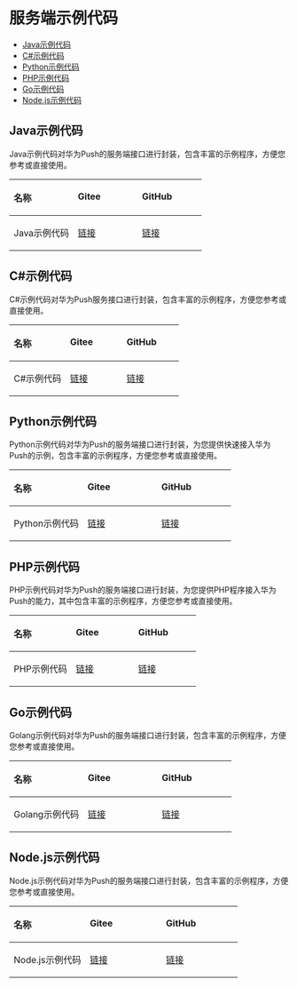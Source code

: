 # 服务端示例代码<a name="ZH-CN_TOPIC_0000001099002678"></a>

-   [Java示例代码](#section181883158552)
-   [C\#示例代码](#section829216462329)
-   [Python示例代码](#section17533950333)
-   [PHP示例代码](#section4812129593)
-   [Go示例代码](#section522312145411)
-   [Node.js示例代码](#section4205103053517)

## Java示例代码<a name="section181883158552"></a>

Java示例代码对华为Push的服务端接口进行封装，包含丰富的示例程序，方便您参考或直接使用。

<a name="table45971026165118"></a>
<table><thead align="left"><tr id="row125981226195113"><th class="cellrowborder" valign="top" width="33.33%" id="mcps1.1.4.1.1"><p id="p94201732105110"><a name="p94201732105110"></a><a name="p94201732105110"></a>名称</p>
</th>
<th class="cellrowborder" valign="top" width="33.33%" id="mcps1.1.4.1.2"><p id="p1597321114104"><a name="p1597321114104"></a><a name="p1597321114104"></a><strong id="b4746198142911"><a name="b4746198142911"></a><a name="b4746198142911"></a>Gitee</strong></p>
</th>
<th class="cellrowborder" valign="top" width="33.339999999999996%" id="mcps1.1.4.1.3"><p id="p442083285114"><a name="p442083285114"></a><a name="p442083285114"></a>GitHub</p>
</th>
</tr>
</thead>
<tbody><tr id="row135986261514"><td class="cellrowborder" valign="top" width="33.33%" headers="mcps1.1.4.1.1 "><p id="p25981726165110"><a name="p25981726165110"></a><a name="p25981726165110"></a>Java示例代码</p>
</td>
<td class="cellrowborder" valign="top" width="33.33%" headers="mcps1.1.4.1.2 "><p id="p663119236312"><a name="p663119236312"></a><a name="p663119236312"></a><a href="https://gitee.com/hms-core/hms-push-serverdemo-java" target="_blank" rel="noopener noreferrer">链接</a></p>
</td>
<td class="cellrowborder" valign="top" width="33.339999999999996%" headers="mcps1.1.4.1.3 "><p id="p142051852212"><a name="p142051852212"></a><a name="p142051852212"></a><a href="https://github.com/HMS-Core/hms-push-serverdemo-java" target="_blank" rel="noopener noreferrer">链接</a></p>
</td>
</tr>
</tbody>
</table>

## C\#示例代码<a name="section829216462329"></a>

C\#示例代码对华为Push服务接口进行封装，包含丰富的示例程序，方便您参考或直接使用。

<a name="table1729264614328"></a>
<table><thead align="left"><tr id="row1292164617324"><th class="cellrowborder" valign="top" width="33.33%" id="mcps1.1.4.1.1"><p id="p7292144613325"><a name="p7292144613325"></a><a name="p7292144613325"></a>名称</p>
</th>
<th class="cellrowborder" valign="top" width="33.33%" id="mcps1.1.4.1.2"><p id="p329354683212"><a name="p329354683212"></a><a name="p329354683212"></a><strong id="b1290513343715"><a name="b1290513343715"></a><a name="b1290513343715"></a>Gitee</strong></p>
</th>
<th class="cellrowborder" valign="top" width="33.339999999999996%" id="mcps1.1.4.1.3"><p id="p4293846113211"><a name="p4293846113211"></a><a name="p4293846113211"></a>GitHub</p>
</th>
</tr>
</thead>
<tbody><tr id="row11293174693216"><td class="cellrowborder" valign="top" width="33.33%" headers="mcps1.1.4.1.1 "><p id="p1029313461325"><a name="p1029313461325"></a><a name="p1029313461325"></a>C#示例代码</p>
</td>
<td class="cellrowborder" valign="top" width="33.33%" headers="mcps1.1.4.1.2 "><p id="p3775165310399"><a name="p3775165310399"></a><a name="p3775165310399"></a><a href="https://gitee.com/hms-core/hms-push-serverdemo-csharp" target="_blank" rel="noopener noreferrer">链接</a></p>
</td>
<td class="cellrowborder" valign="top" width="33.339999999999996%" headers="mcps1.1.4.1.3 "><p id="p18293134616327"><a name="p18293134616327"></a><a name="p18293134616327"></a><a href="https://github.com/HMS-Core/hms-push-serverdemo-csharp" target="_blank" rel="noopener noreferrer">链接</a></p>
</td>
</tr>
</tbody>
</table>

## Python示例代码<a name="section17533950333"></a>

Python示例代码对华为Push的服务端接口进行封装，为您提供快速接入华为Push的示例，包含丰富的示例程序，方便您参考或直接使用。

<a name="table171708527327"></a>
<table><thead align="left"><tr id="row817075210328"><th class="cellrowborder" valign="top" width="33.33%" id="mcps1.1.4.1.1"><p id="p1017016521322"><a name="p1017016521322"></a><a name="p1017016521322"></a>名称</p>
</th>
<th class="cellrowborder" valign="top" width="33.33%" id="mcps1.1.4.1.2"><p id="p1317015253219"><a name="p1317015253219"></a><a name="p1317015253219"></a><strong id="b1514624483913"><a name="b1514624483913"></a><a name="b1514624483913"></a>Gitee</strong></p>
</th>
<th class="cellrowborder" valign="top" width="33.339999999999996%" id="mcps1.1.4.1.3"><p id="p917045263212"><a name="p917045263212"></a><a name="p917045263212"></a>GitHub</p>
</th>
</tr>
</thead>
<tbody><tr id="row1617075219324"><td class="cellrowborder" valign="top" width="33.33%" headers="mcps1.1.4.1.1 "><p id="p1217017527320"><a name="p1217017527320"></a><a name="p1217017527320"></a>Python示例代码</p>
</td>
<td class="cellrowborder" valign="top" width="33.33%" headers="mcps1.1.4.1.2 "><p id="p95978352615"><a name="p95978352615"></a><a name="p95978352615"></a><a href="https://gitee.com/hms-core/hms-push-serverdemo-python" target="_blank" rel="noopener noreferrer">链接</a></p>
</td>
<td class="cellrowborder" valign="top" width="33.339999999999996%" headers="mcps1.1.4.1.3 "><p id="p88865401065"><a name="p88865401065"></a><a name="p88865401065"></a><a href="https://github.com/HMS-Core/hms-push-serverdemo-python" target="_blank" rel="noopener noreferrer">链接</a></p>
</td>
</tr>
</tbody>
</table>

## PHP示例代码<a name="section4812129593"></a>

PHP示例代码对华为Push的服务端接口进行封装，为您提供PHP程序接入华为Push的能力，其中包含丰富的示例程序，方便您参考或直接使用。

<a name="table2094925723211"></a>
<table><thead align="left"><tr id="row794985743219"><th class="cellrowborder" valign="top" width="33.33%" id="mcps1.1.4.1.1"><p id="p39495578323"><a name="p39495578323"></a><a name="p39495578323"></a>名称</p>
</th>
<th class="cellrowborder" valign="top" width="33.33%" id="mcps1.1.4.1.2"><p id="p1194915743214"><a name="p1194915743214"></a><a name="p1194915743214"></a><strong id="b171747133914"><a name="b171747133914"></a><a name="b171747133914"></a>Gitee</strong></p>
</th>
<th class="cellrowborder" valign="top" width="33.339999999999996%" id="mcps1.1.4.1.3"><p id="p6949115718321"><a name="p6949115718321"></a><a name="p6949115718321"></a>GitHub</p>
</th>
</tr>
</thead>
<tbody><tr id="row79491257183215"><td class="cellrowborder" valign="top" width="33.33%" headers="mcps1.1.4.1.1 "><p id="p294910573321"><a name="p294910573321"></a><a name="p294910573321"></a>PHP示例代码</p>
</td>
<td class="cellrowborder" valign="top" width="33.33%" headers="mcps1.1.4.1.2 "><p id="p0782027280"><a name="p0782027280"></a><a name="p0782027280"></a><a href="https://gitee.com/hms-core/hms-push-serverdemo-php" target="_blank" rel="noopener noreferrer">链接</a></p>
</td>
<td class="cellrowborder" valign="top" width="33.339999999999996%" headers="mcps1.1.4.1.3 "><p id="p66225311783"><a name="p66225311783"></a><a name="p66225311783"></a><a href="https://github.com/HMS-Core/hms-push-serverdemo-php" target="_blank" rel="noopener noreferrer">链接</a></p>
</td>
</tr>
</tbody>
</table>

## Go示例代码<a name="section522312145411"></a>

Golang示例代码对华为Push的服务端接口进行封装，包含丰富的示例程序，方便您参考或直接使用。

<a name="table11868817193314"></a>
<table><thead align="left"><tr id="row28681717133310"><th class="cellrowborder" valign="top" width="33.33%" id="mcps1.1.4.1.1"><p id="p1886813171333"><a name="p1886813171333"></a><a name="p1886813171333"></a>名称</p>
</th>
<th class="cellrowborder" valign="top" width="33.33%" id="mcps1.1.4.1.2"><p id="p12868171783318"><a name="p12868171783318"></a><a name="p12868171783318"></a><strong id="b1356811491391"><a name="b1356811491391"></a><a name="b1356811491391"></a>Gitee</strong></p>
</th>
<th class="cellrowborder" valign="top" width="33.339999999999996%" id="mcps1.1.4.1.3"><p id="p38691317183314"><a name="p38691317183314"></a><a name="p38691317183314"></a>GitHub</p>
</th>
</tr>
</thead>
<tbody><tr id="row8869317123315"><td class="cellrowborder" valign="top" width="33.33%" headers="mcps1.1.4.1.1 "><p id="p38698179331"><a name="p38698179331"></a><a name="p38698179331"></a>Golang示例代码</p>
</td>
<td class="cellrowborder" valign="top" width="33.33%" headers="mcps1.1.4.1.2 "><p id="p9943104119106"><a name="p9943104119106"></a><a name="p9943104119106"></a><a href="https://gitee.com/hms-core/hms-push-serverdemo-go" target="_blank" rel="noopener noreferrer">链接</a></p>
</td>
<td class="cellrowborder" valign="top" width="33.339999999999996%" headers="mcps1.1.4.1.3 "><p id="p1849704541012"><a name="p1849704541012"></a><a name="p1849704541012"></a><a href="https://github.com/HMS-Core/hms-push-serverdemo-go" target="_blank" rel="noopener noreferrer">链接</a></p>
</td>
</tr>
</tbody>
</table>

## Node.js示例代码<a name="section4205103053517"></a>

Node.js示例代码对华为Push的服务端接口进行封装，包含丰富的示例程序，方便您参考或直接使用。

<a name="table2213113513346"></a>
<table><thead align="left"><tr id="row10213173520348"><th class="cellrowborder" valign="top" width="33.33%" id="mcps1.1.4.1.1"><p id="p13213835103416"><a name="p13213835103416"></a><a name="p13213835103416"></a>名称</p>
</th>
<th class="cellrowborder" valign="top" width="33.33%" id="mcps1.1.4.1.2"><p id="p1213183519345"><a name="p1213183519345"></a><a name="p1213183519345"></a><strong id="b16254510399"><a name="b16254510399"></a><a name="b16254510399"></a>Gitee</strong></p>
</th>
<th class="cellrowborder" valign="top" width="33.339999999999996%" id="mcps1.1.4.1.3"><p id="p17213133515343"><a name="p17213133515343"></a><a name="p17213133515343"></a>GitHub</p>
</th>
</tr>
</thead>
<tbody><tr id="row1821393503417"><td class="cellrowborder" valign="top" width="33.33%" headers="mcps1.1.4.1.1 "><p id="p10213153511341"><a name="p10213153511341"></a><a name="p10213153511341"></a>Node.js示例代码</p>
</td>
<td class="cellrowborder" valign="top" width="33.33%" headers="mcps1.1.4.1.2 "><p id="p165811709132"><a name="p165811709132"></a><a name="p165811709132"></a><a href="https://gitee.com/hms-core/hms-push-serverdemo-nodejs" target="_blank" rel="noopener noreferrer">链接</a></p>
</td>
<td class="cellrowborder" valign="top" width="33.339999999999996%" headers="mcps1.1.4.1.3 "><p id="p1725884111316"><a name="p1725884111316"></a><a name="p1725884111316"></a><a href="https://github.com/HMS-Core/hms-push-serverdemo-nodejs" target="_blank" rel="noopener noreferrer">链接</a></p>
</td>
</tr>
</tbody>
</table>


